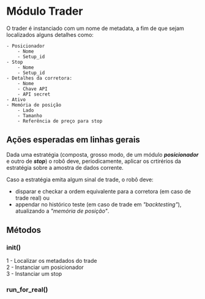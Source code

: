 # Módulo Trader 

O trader é instanciado com um nome de metadata, a fim de que sejam
localizados alguns detalhes como:
    
    - Posicionador
        - Nome 
        - Setup_id
    - Stop
        - Nome
        - Setup_id
    - Detalhes da corretora:
        - Nome
        - Chave API
        - API secret
    - Ativo
    - Memória de posição
        - Lado
        - Tamanho
        - Referência de preço para stop
## Ações esperadas em linhas gerais
 
Dada uma estratégia (composta, grosso modo, de um módulo ***posicionador*** 
e outro de ***stop***) o robô deve, periodicamente, aplicar os crtirérios da 
estratégia sobre a amostra de dados corrente.  

Caso a estratégia emita algum sinal de trade, o robô deve:
- disparar e checkar a ordem equivalente para a corretora (em caso de trade real) ou
- appendar no histórico teste (em caso de trade em *"backtesting"*), atualizando a *"memória 
de posição"*.

## Métodos

### __init()__
1 - Localizar os metadados do trade  
2 - Instanciar um posicionador  
3 - Instanciar um stop

### run_for_real()
